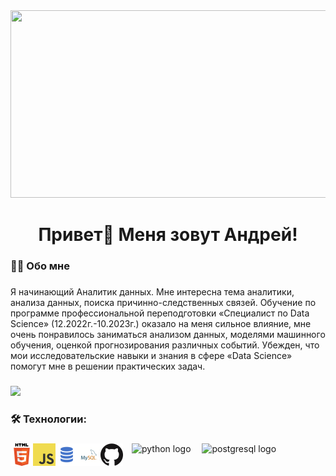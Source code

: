 
<div align="center">
  <img src="https://media.giphy.com/media/dWesBcTLavkZuG35MI/giphy.gif" width="600" height="300"/>
</div>

###

<h1 align="center">Привет👋 Меня зовут Андрей!</h1>

###

<h3 align="left">👩‍💻  Обо мне</h3>

###

<p align="left">Я начинающий Аналитик данных. Мне интересна тема аналитики, анализа данных, поиска причинно-следственных связей. Обучение по программе профессиональной переподготовки «Cпециалист по Data Science» (12.2022г.-10.2023г.) оказало на меня сильное влияние, мне очень понравилось заниматься анализом данных, моделями машинного обучения, оценкой прогнозирования различных событий.
Убежден, что мои исследовательские навыки и знания в сфере «Data Science» помогут мне в решении практических задач.</p>

###

![](https://komarev.com/ghpvc/?username=your-github-username&style=flat-square)

###

<h3 align="left">🛠 Технологии:</h3>

###

<img align="left" alt="HTML5" width="36px" src="https://raw.githubusercontent.com/github/explore/80688e429a7d4ef2fca1e82350fe8e3517d3494d/topics/html/html.png" />
<img align="left" alt="JavaScript" width="36px" src="https://raw.githubusercontent.com/github/explore/80688e429a7d4ef2fca1e82350fe8e3517d3494d/topics/javascript/javascript.png" />
<img align="left" alt="SQL" width="36px" src="https://raw.githubusercontent.com/github/explore/80688e429a7d4ef2fca1e82350fe8e3517d3494d/topics/sql/sql.png" />
<img align="left" alt="MySQL" width="36px" src="https://raw.githubusercontent.com/github/explore/80688e429a7d4ef2fca1e82350fe8e3517d3494d/topics/mysql/mysql.png" />
<img align="left" alt="GitHub" width="36px" src="https://raw.githubusercontent.com/github/explore/78df643247d429f6cc873026c0622819ad797942/topics/github/github.png" />
<div align="left">
  <img width="10" />
  <img src="https://skillicons.dev/icons?i=py" height="40" alt="python logo"  />
  <img width="10" />
  <img src="https://skillicons.dev/icons?i=postgres" height="40" alt="postgresql logo"  />
</div>

